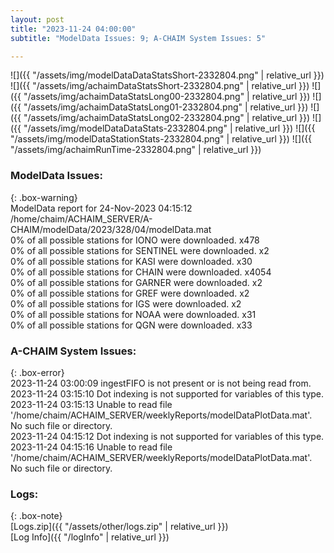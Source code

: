 ```yaml
---
layout: post
title: "2023-11-24 04:00:00"
subtitle: "ModelData Issues: 9; A-CHAIM System Issues: 5"

---
```


![]({{ "/assets/img/modelDataDataStatsShort-2332804.png" | relative_url }})
![]({{ "/assets/img/achaimDataStatsShort-2332804.png" | relative_url }})
![]({{ "/assets/img/achaimDataStatsLong00-2332804.png" | relative_url }})
![]({{ "/assets/img/achaimDataStatsLong01-2332804.png" | relative_url }})
![]({{ "/assets/img/achaimDataStatsLong02-2332804.png" | relative_url }})
![]({{ "/assets/img/modelDataDataStats-2332804.png" | relative_url }})
![]({{ "/assets/img/modelDataStationStats-2332804.png" | relative_url }})
![]({{ "/assets/img/achaimRunTime-2332804.png" | relative_url }})


### ModelData Issues:  
  
{: .box-warning}  
 ModelData report for 24-Nov-2023 04:15:12   
 /home/chaim/ACHAIM_SERVER/A-CHAIM/modelData/2023/328/04/modelData.mat   
 0% of all possible stations for IONO were downloaded. x478   
 0% of all possible stations for SENTINEL were downloaded. x2   
 0% of all possible stations for KASI were downloaded. x30   
 0% of all possible stations for CHAIN were downloaded. x4054   
 0% of all possible stations for GARNER were downloaded. x2   
 0% of all possible stations for GREF were downloaded. x2   
 0% of all possible stations for IGS were downloaded. x2   
 0% of all possible stations for NOAA were downloaded. x31   
 0% of all possible stations for QGN were downloaded. x33   
  
### A-CHAIM System Issues:  
  
{: .box-error}  
2023-11-24 03:00:09 ingestFIFO is not present or is not being read from.  
2023-11-24 03:15:10 Dot indexing is not supported for variables of this type.  
2023-11-24 03:15:13 Unable to read file '/home/chaim/ACHAIM_SERVER/weeklyReports/modelDataPlotData.mat'. No such file or directory.  
2023-11-24 04:15:12 Dot indexing is not supported for variables of this type.  
2023-11-24 04:15:16 Unable to read file '/home/chaim/ACHAIM_SERVER/weeklyReports/modelDataPlotData.mat'. No such file or directory.  

### Logs:  
  
{: .box-note}  
[Logs.zip]({{ "/assets/other/logs.zip" | relative_url }})  
[Log Info]({{ "/logInfo" | relative_url }})  
